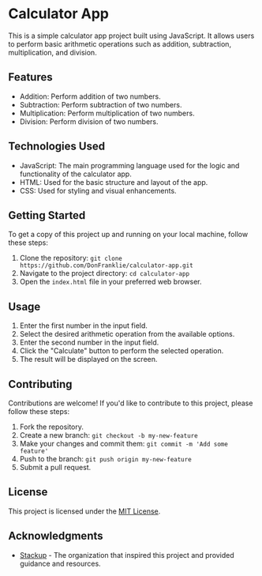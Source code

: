# Calculator App

This is a simple calculator app project built using JavaScript. It allows users to perform basic arithmetic operations such as addition, subtraction, multiplication, and division.

## Features

- Addition: Perform addition of two numbers.
- Subtraction: Perform subtraction of two numbers.
- Multiplication: Perform multiplication of two numbers.
- Division: Perform division of two numbers.

## Technologies Used

- JavaScript: The main programming language used for the logic and functionality of the calculator app.
- HTML: Used for the basic structure and layout of the app.
- CSS: Used for styling and visual enhancements.

## Getting Started

To get a copy of this project up and running on your local machine, follow these steps:

1. Clone the repository: `git clone https://github.com/DonFranklie/calculator-app.git`
2. Navigate to the project directory: `cd calculator-app`
3. Open the `index.html` file in your preferred web browser.

## Usage

1. Enter the first number in the input field.
2. Select the desired arithmetic operation from the available options.
3. Enter the second number in the input field.
4. Click the "Calculate" button to perform the selected operation.
5. The result will be displayed on the screen.

## Contributing

Contributions are welcome! If you'd like to contribute to this project, please follow these steps:

1. Fork the repository.
2. Create a new branch: `git checkout -b my-new-feature`
3. Make your changes and commit them: `git commit -m 'Add some feature'`
4. Push to the branch: `git push origin my-new-feature`
5. Submit a pull request.

## License

This project is licensed under the [MIT License](LICENSE).

## Acknowledgments

- [Stackup](https://app.stackup.dev/) - The organization that inspired this project and provided guidance and resources.

